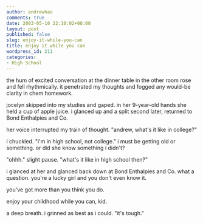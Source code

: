 ```yaml
---
author: andrewhao
comments: true
date: 2003-05-10 22:10:02+00:00
layout: post
published: false
slug: enjoy-it-while-you-can
title: enjoy it while you can
wordpress_id: 211
categories:
- High School
---
```


the hum of excited conversation at the dinner table in the other room rose and fell rhythmically. it penetrated my thoughts and fogged any would-be clarity in chem homework.

jocelyn skipped into my studies and gaped. in her 9-year-old hands she held a cup of apple juice. i glanced up and a split second later, returned to Bond Enthalpies and Co.

her voice interrupted my train of thought. "andrew, what's it like in college?"

i chuckled. "i'm in high school, not college." i must be getting old or something. or did she know something i didn't?

"ohhh." slight pause. "what's it like in high school then?"

i glanced at her and glanced back down at Bond Enthalpies and Co. what a question. you're a lucky girl and you don't even know it.

you've got more than you think you do.

enjoy your childhood while you can, kid.

a deep breath. i grinned as best as i could. "it's tough."
